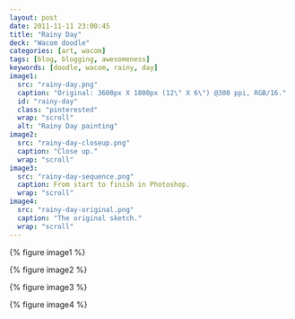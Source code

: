 ```yaml
---
layout: post
date: 2011-11-11 23:00:45
title: "Rainy Day"
deck: "Wacom doodle"
categories: [art, wacom]
tags: [blog, blogging, awesomeness]
keywords: [doodle, wacom, rainy, day]
image1:
  src: "rainy-day.png"
  caption: "Original: 3600px X 1800px (12\" X 6\") @300 ppi, RGB/16."
  id: "rainy-day"
  class: "pinterested"
  wrap: "scroll"
  alt: "Rainy Day painting"
image2:
  src: "rainy-day-closeup.png"
  caption: "Close up."
  wrap: "scroll"
image3:
  src: "rainy-day-sequence.png"
  caption: From start to finish in Photoshop.
  wrap: "scroll"
image4:
  src: "rainy-day-original.png"
  caption: "The original sketch."
  wrap: "scroll"
---
```


{% figure image1 %}

{% figure image2 %}

{% figure image3 %}

{% figure image4 %}
